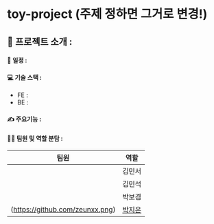 # toy-project (주제 정하면 그거로 변경!)

## 📌 프로젝트 소개 : 

#### 📅 일정 : 

#### 💻 기술 스택 :
* FE :
* BE :

#### ✍️ 주요기능 : 

#### 👩‍💻  팀원 및 역할 분담 :
| 팀원 | 역할 |
| :------------: | :-------------: |
|| 김민서 | Content Cell  |
|| 김민석 | Content Cell  |
|| 박보겸 | Content Cell  |
| (https://github.com/zeunxx.png) | [박지은](https://github.com/zeunxx) | Content Cell  |

